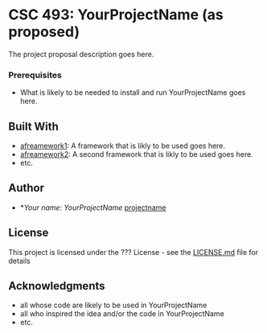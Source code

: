 # CSC 493: YourProjectName (as proposed)

The project proposal description goes here.

### Prerequisites

- What is likely to be needed to install and run YourProjectName goes here.

## Built With

- [afreamework1](http://www.aframework1.io/): A framework that is likly to be used goes here.
- [afreamework2](http://www.aframework2.io/): A second framework that is likly to be used goes here.
- etc.

## Author

- **Your name*: *YourProjectName* [projectname](https://github.com/RepoName)

## License

This project is licensed under the ??? License - see the [LICENSE.md](LICENSE.md) file for details

## Acknowledgments

- all whose code are likely to be used in YourProjectName
- all who inspired the idea and/or the code in YourProjectName
- etc.
